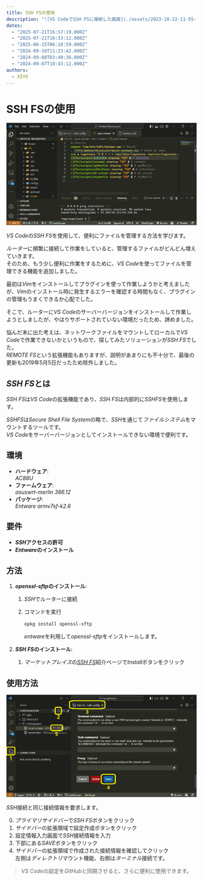 ```yaml
---
title: SSH FSの使用
description: "![VS CodeでSSH FSに接続した画面](./assets/2023-10-22-11-55-54.png)"
dates:
  - "2025-07-21T16:57:19.000Z"
  - "2025-07-21T16:33:12.000Z"
  - "2025-06-15T06:10:59.000Z"
  - "2024-09-10T11:23:42.000Z"
  - "2024-09-08T03:40:36.000Z"
  - "2024-09-07T10:43:12.000Z"
authors:
  - XIYO
---
```

# SSH FSの使用

![VS CodeでSSH FSに接続した画面](./assets/2023-10-22-11-55-54.png)

*VS Code*の*SSH FS*を使用して、便利にファイルを管理する方法を学びます。

*ルーター*に頻繁に接続して作業をしていると、管理するファイルがどんどん増えていきます。 \
そのため、もう少し便利に作業をするために、*VS Code*を使ってファイルを管理できる機能を追加しました。

最初は*Vim*をインストールしてプラグインを使って作業しようかと考えましたが、*Vim*のインストール時に発生するエラーを確認する時間もなく、プラグインの管理もうまくできるか心配でした。

そこで、ルーターに*VS Code*のサーバーバージョンをインストールして作業しようとしましたが、やはりサポートされていない環境だったため、諦めました。

悩んだ末に出た考えは、ネットワークファイルをマウントしてローカルで*VS Code*で作業できないかというもので、探してみたソリューションが*SSH FS*でした。 \
*REMOTE FS*という拡張機能もありますが、説明があまりにも不十分で、最後の更新も2019年5月5日だったため除外しました。

## *SSH FS*とは

*SSH FS*は*VS Code*の拡張機能であり、*SSH FS*は内部的に*SSHFS*を使用します。

*SSHFS*は*Secure Shell File System*の略で、*SSH*を通じて*ファイルシステム*をマウントするツールです。 \
*VS Code*をサーバーバージョンとしてインストールできない環境で便利です。

## 環境

- **ハードウェア**: \
  *AC88U*
- **ファームウェア**: \
  *asuswrt-merlin 386.12*
- **パッケージ**: \
  *Entware armv7sf-k2.6*

## 要件

- ***SSH*アクセスの許可**
- ***Entware*のインストール**

## 方法

1. ***openssl-sftp*のインストール**:

   1. *SSH*でルーターに接続
   2. コマンドを実行

      ```bash
      opkg install openssl-sftp
      ```

      *entware*を利用して*openssl-sftp*をインストールします。

2. ***SSH FS*のインストール**:
   1. *マーケットプレイス*の[*SSH FS*]紹介ページで*Install*ボタンをクリック

## 使用方法

![SSH FS設定画面](./assets/2023-10-22-13-40-10.png)

*SSH*接続と同じ接続情報を要求します。

0. *プライマリサイドバー*で*SSH FS*ボタンをクリック
1. *サイドバー*の拡張領域で設定作成ボタンをクリック
2. 設定情報入力画面で*SSH*接続情報を入力
3. 下部にある*SAVE*ボタンをクリック
4. *サイドバー*の拡張領域で作成された接続情報を確認してクリック \
   左側は*ディレクトリ*マウント機能、右側は*ターミナル*接続です。

> *VS Code*の設定を*GitHub*と同期させると、さらに便利に使用できます。

[*SSH FS*]: https://marketplace.visualstudio.com/items?itemName=Kelvin.VSCODE-sshfs

